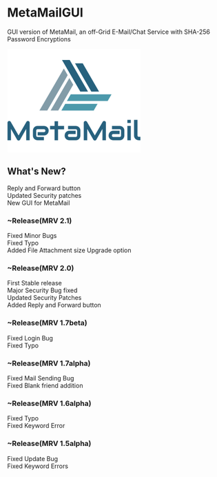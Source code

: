 # MetaMailGUI
GUI version of MetaMail, an off-Grid E-Mail/Chat Service with SHA-256 Password Encryptions 
   
![image](https://raw.githubusercontent.com/Arduino3128/MetaMail/master/MetaMail%20Logo.png)
   
## What's New?  
Reply and Forward button  
Updated Security patches  
New GUI for MetaMail    

### ~Release(MRV 2.1)  
Fixed Minor Bugs  
Fixed Typo  
Added File Attachment size Upgrade option  

### ~Release(MRV 2.0)  
First Stable release  
Major Security Bug fixed  
Updated Security Patches  
Added Reply and Forward button  
  
### ~Release(MRV 1.7beta)  
Fixed Login Bug  
Fixed Typo  

### ~Release(MRV 1.7alpha)  
Fixed Mail Sending Bug  
Fixed Blank friend addition    
  
### ~Release(MRV 1.6alpha)  
Fixed Typo  
Fixed Keyword Error  
  
### ~Release(MRV 1.5alpha)  
Fixed Update Bug  
Fixed Keyword Errors   
